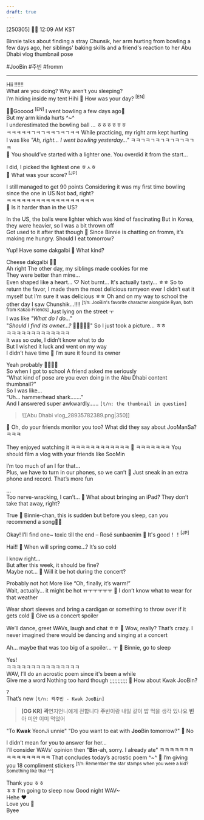 ```yaml
---
draft: true
---
```

[250305] 🐣💭 12:09 AM KST

Binnie talks about finding a stray Chunsik, her arm hurting from bowling a few days ago, her siblings' baking skills and a friend's reaction to her Abu Dhabi vlog thumbnail pose

#JooBin #주빈 #fromm
___

Hii
!!!!!!  
What are you doing?
Why aren’t you sleeping?  
I’m hiding inside my tent 
Hihi
🫧 How was your day? <sup>[EN]</sup>

✌🏻Gooood <sup>[EN]</sup>
I went bowling a few days ago🎳  
But my arm kinda hurts ^~^  
I underestimated the bowling ball
… ㅎㅎㅎㅎㅎㅎ  
ㅋㅋㅋㅋㅋㄱㅋㄱㅋㅋㄱㅋㄱㅋㅋ
While practicing, my right arm kept hurting  
I was like _"Ah, right… I went bowling yesterday…"_
ㅋㅋㄱㅋㄱㅋㄱㅋㄱㅋㄱㅋㄱㅋ  
🫧 You should’ve started with a lighter one. You overdid it from the start...

I did, I picked the lightest one 
ㅎㅅㅎ  
🫧 What was your score? <sup>[JP]</sup>

I still managed to get 90 points
Considering it was my first time bowling since the one in US
Not bad, right?  
ㅋㅋㅋㅋㅋㅋㅋㅋㅋㅋㅋㅋㅋㅋㅋㅋㅋㅋ  
🫧 Is it harder than in the US?

In the US, the balls were lighter which was kind of fascinating
But in Korea, they were heavier, so I was a bit thrown off  
Got used to it after that though
🫧 Since Binnie is chatting on fromm, it’s making me hungry. Should I eat tomorrow?

Yup! Have some dakgalbi
🫧 What kind?

Cheese dakgalbi 🧀🍗  
Ah right
The other day, my siblings made cookies for me  
They were better than mine...  
Even shaped like a heart… ♡ 
Not burnt… 
It's actually tasty… ㅎㅎ
So to return the favor, I made them the most delicious ramyeon ever
I didn’t eat it myself but I’m sure it was delicious ㅎㅎ
Oh and on my way to school the other day
I saw Chunshik…!!!!  <sup>[t/n: JooBin's favorite character alongside Ryan, both from Kakao Friends]</sup>
Just lying on the street ㅜ  
I was like *"What do I do…"*  
"*Should I find its owner…?* 🥹🥹🥹🥹🥹"
So I just took a picture… 
ㅎㅎ  
ㅋㅋㅋㅋㅋㅋㅋㅋㅋㅋㅋㅋㅋ  
It was so cute, I didn’t know what to do  
But I wished it luck and went on my way  
I didn’t have time
🫧 I’m sure it found its owner

Yeah probably 🥺🍀🍀🍀  
So when I got to school
A friend asked me seriously  
“What kind of pose are you even doing in the Abu Dhabi content thumbnail?”  
So I was like...  
“Uh… hammerhead shark…….”  
And I answered super awkwardly……
`[t/n: the thumbnail in question]`
>![[Abu Dhabi vlog_28935782389.png|350]]

🫧 Oh, do your friends monitor you too? What did they say about JooManSa? ㅋㅋㅋ

They enjoyed watching it
ㅋㅋㅋㅋㅋㅋㅋㅋㅋㅋㅋㅋ
🫧 ㅋㅋㅋㅋㅋㅋㅋ You should film a vlog with your friends like SooMin

I’m too much of an I for that…  
Plus, we have to turn in our phones, so we can’t
🫧 Just sneak in an extra phone and record. That’s more fun

…  
Too nerve-wracking, I can’t…
🫧 What about bringing an iPad? They don’t take that away, right?

True
🫧 Binnie-chan, this is sudden but before you sleep, can you recommend a song✍🏻

Okay! I’ll find one~
toxic till the end – Rosé sunbaenim
🫧 It's good！！<sup>[JP]</sup>

Hai!!
🫧 When will spring come…? It’s so cold

I know right…  
But after this week, it should be fine?  
Maybe not…
🫧 Will it be hot during the concert?

Probably not hot
More like “Oh, finally, it’s warm!”  
Wait, actually… it might be hot ㅠㅜㅜㅜㅜㅜ
🫧 I don’t know what to wear for that weather

Wear short sleeves and bring a cardigan or something to throw over if it gets cold
🫧 Give us a concert spoiler

We’ll dance, greet WAVs, laugh and chat ㅎㅎ
🫧 Wow, really? That’s crazy. I never imagined there would be dancing and singing at a concert

Ah… maybe that was too big of a spoiler… ㅜ
🫧 Binnie, go to sleep

Yes!   
ㅋㅋㅋㅋㅋㅋㅋㅋㅋㅋㅋㅋㅋㅋㅋ  
WAV, I’ll do an acrostic poem since it's been a while  
Give me a word
Nothing too hard though
;;;;;;;;;;;
🫧 How about Kwak JooBin?

?  
That’s new
`[t/n: 곽주빈 - Kwak JooBin]`
>**[OG KR]**
**곽**연지언니에게 전합니다
**주**빈이랑 내일 같이 밥 먹을 생각 있나요
**빈**아 미안 이미 먹었어

"To **Kwak** YeonJi unnie"
"Do you want to eat with **Joo**Bin tomorrow?"
🫧 No

I didn’t mean for you to answer for her…  
I’ll consider WAVs' opinion then
"**Bin**-ah, sorry. I already ate"
ㅋㅋㅋㅋㅋㅋㅋㅋㅋㅋㅋㅋㅋㅋㅋㅋ
That concludes today’s acrostic poem
^~^
🫧 I’m giving you 18 compliment stickers 
<sup>[t/n: Remember the star stamps when you were a kid? Something like that ^^]</sup>

Thank you ㅎㅎ  
ㅎㅎ I’m going to sleep now
Good night WAV~  
Hehe ❤️  
Love you 🤍  
Byee

